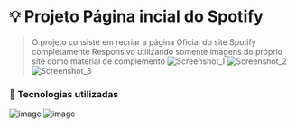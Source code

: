 # 💡 Projeto Página incial do Spotify
> O projeto consiste em recriar a página Oficial do site Spotify completamente Responsivo utilizando somente imagens do próprio site como material de
complemento
![Screenshot_1](https://user-images.githubusercontent.com/110859302/199860544-68419a68-5203-40df-963a-64227246d8b7.png)
![Screenshot_2](https://user-images.githubusercontent.com/110859302/199860555-db0a4c1e-ba2c-4ced-b8ed-8a604ab78ca2.png)
![Screenshot_3](https://user-images.githubusercontent.com/110859302/199860556-3ef1f8db-5f97-4a03-9241-1a7c5bf05c92.png)

### 🔧 Tecnologias utilizadas
![image](https://img.shields.io/badge/HTML5-E34F26?style=for-the-badge&logo=html5&logoColor=white) ![image](https://img.shields.io/badge/CSS3-1572B6?style=for-the-badge&logo=css3&logoColor=white)

